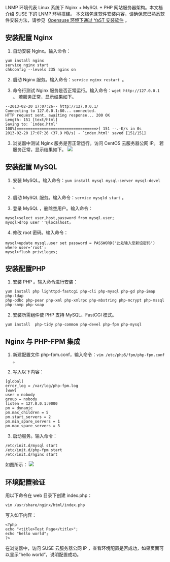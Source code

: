 LNMP 环境代表 Linux 系统下 Nginx + MySQL + PHP 网站服务器架构。本文档介绍 SUSE 下的 LNMP 环境搭建。
本文档包含软件安装内容，请确保您已熟悉软件安装方法，请参见  [Opensuse 环境下通过 YaST 安装软件](http://tcecqpoc.fsphere.cn/document/product/213/2047) 。

## 安装配置 Nginx
1. 自动安装 Nginx。输入命令：
``` 
yum install nginx
service nginx start
chkconfig --levels 235 nginx on
```

2. 启动 Nginx 服务。输入命令：`service nginx restart `。

3. 命令行测试 Nginx 服务是否正常运行。输入命令：`wget http://127.0.0.1` 。
若服务正常，显示结果如下。
```
--2013-02-20 17:07:26-- http://127.0.0.1/
Connecting to 127.0.0.1:80... connected.
HTTP request sent, awaiting response... 200 OK
Length: 151 [text/html]
Saving to: `index.html'
100%[===================================>] 151 --.-K/s in 0s 
2013-02-20 17:07:26 (37.9 MB/s) - `index.html' saved [151/151]
```

3. 浏览器中测试 Nginx 服务是否正常运行。访问 CentOS 云服务器公网 IP。
若服务正常，显示结果如下。
![](http://imgcache.tcecqpoc.fsphere.cn/image/mc.qcloudimg.com/static/img/fce31b900d308c4a5d57b1d316574a58/image.png)

## 安装配置 MySQL
1. 安装 MySQL。输入命令：`yum install mysql mysql-server mysql-devel` 。

2. 启动 MySQL 服务。输入命令：`service mysqld start` 。

3. 登录 MySQL ，删除空用户。输入命令：
```
mysql>select user,host,password from mysql.user;
mysql>drop user ''@localhost;
``` 

4. 修改 root 密码。输入命令：
```
mysql>update mysql.user set password = PASSWORD('此处输入您新设密码') where user='root';
mysql>flush privileges;
```

## 安装配置PHP
1. 安装 PHP 。输入命令进行安装：
```
yum install php lighttpd-fastcgi php-cli php-mysql php-gd php-imap php-ldap
php-odbc php-pear php-xml php-xmlrpc php-mbstring php-mcrypt php-mssql php-snmp php-soap
```
2. 安装所需组件使 PHP 支持 MySQL、FastCGI 模式。
```
yum install  php-tidy php-common php-devel php-fpm php-mysql
```

## Nginx 与 PHP-FPM 集成
1. 新建配置文件 php-fpm.conf，输入命令：`vim /etc/php5/fpm/php-fpm.conf` 。

2. 写入以下内容：
```
[global]
error_log = /var/log/php-fpm.log
[www]
user = nobody
group = nobody
listen = 127.0.0.1:9000
pm = dynamic
pm.max_children = 5
pm.start_servers = 2
pm.min_spare_servers = 1
pm.max_spare_servers = 3
```

3. 启动服务。输入命令：
```
/etc/init.d/mysql start 
/etc/init.d/php-fpm start 
/etc/init.d/nginx start
```
如图所示：
![](http://imgcache.tcecqpoc.fsphere.cn/image/mccdn.qcloud.com/img56b01d2fa2d5c.png)


## 环境配置验证
用以下命令在 web 目录下创建 index.php：
```
vim /usr/share/nginx/html/index.php
```
写入如下内容：
```
<?php
echo "<title>Test Page</title>";
echo "hello world";
?>
```
在浏览器中，访问 SUSE 云服务器公网 IP ，查看环境配置是否成功，如果页面可以显示“hello world”，说明配置成功。
